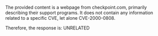 The provided content is a webpage from checkpoint.com, primarily describing their support programs. It does not contain any information related to a specific CVE, let alone CVE-2000-0808.

Therefore, the response is: UNRELATED